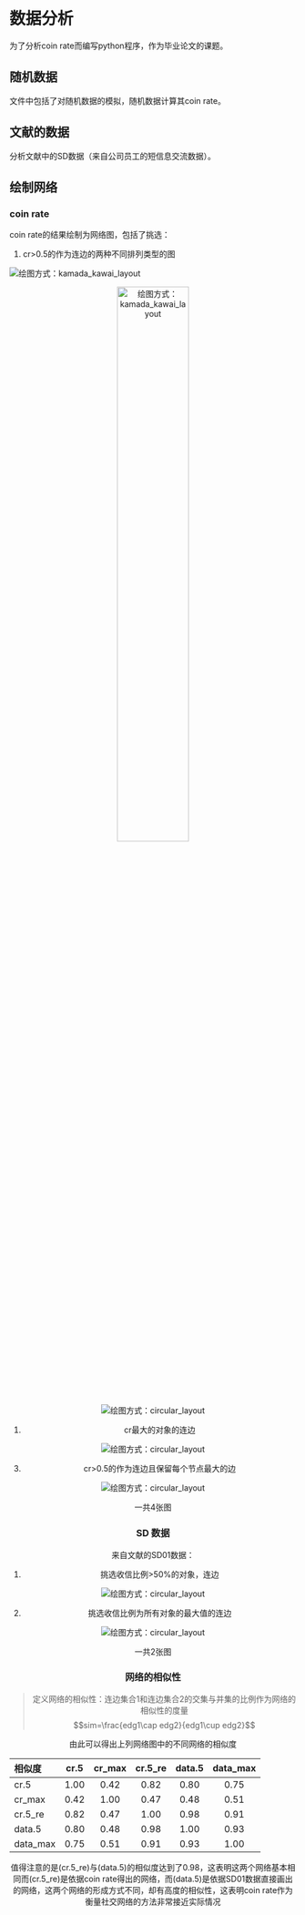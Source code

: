 # 数据分析

为了分析coin rate而编写python程序，作为毕业论文的课题。

## 随机数据

文件中包括了对随机数据的模拟，随机数据计算其coin rate。

## 文献的数据

分析文献中的SD数据（来自公司员工的短信息交流数据）。

## 绘制网络

### coin rate

coin rate的结果绘制为网络图，包括了挑选：

1. cr>0.5的作为连边的两种不同排列类型的图

![绘图方式：kamada_kawai_layout](./data/network_sd/network_SD01_u500_c.5.png )

<div align=center><img src="./data/network_sd/network_SD01_u500_c.5.png" width=50% height=50% alt="绘图方式：kamada_kawai_layout"/>

![绘图方式：circular_layout](./data/network_sd/network_SD01_u500_c_by_circular_.5.png)

1. cr最大的对象的连边

![绘图方式：circular_layout](./data/network_sd/network_SD01_u500_c_by_circular_max.png)

3. cr>0.5的作为连边且保留每个节点最大的边

![绘图方式：circular_layout](./data/network_sd/network_SD01_u500_c_by_circular_re.png)

一共4张图  

### SD 数据

来自文献的SD01数据：

1. 挑选收信比例>50%的对象，连边

![绘图方式：circular_layout](./data/network_sd/network_SD01_u500_data_by_circular.png)

2. 挑选收信比例为所有对象的最大值的连边

![绘图方式：circular_layout](./data/network_sd/network_SD01_u500_data_by_circular_max.png)

一共2张图

### 网络的相似性

>定义网络的相似性：连边集合1和连边集合2的交集与并集的比例作为网络的相似性的度量
>$$sim=\frac{edg1\cap edg2}{edg1\cup edg2}$$

由此可以得出上列网络图中的不同网络的相似度  

| 相似度 |cr.5|cr_max|cr.5_re|data.5|data_max|
| :----- | :-----: | :-----: | :-----: | :-----: | :-----: |
|cr.5|1.00|0.42|0.82|0.80|0.75|
|cr_max|0.42|1.00|0.47|0.48|0.51|
|cr.5_re|0.82|0.47|1.00|0.98|0.91|
|data.5|0.80|0.48|0.98|1.00|0.93|
|data_max|0.75|0.51|0.91|0.93|1.00|

值得注意的是(cr.5_re)与(data.5)的相似度达到了0.98，这表明这两个网络基本相同而(cr.5_re)是依据coin rate得出的网络，而(data.5)是依据SD01数据直接画出的网络，这两个网络的形成方式不同，却有高度的相似性，这表明coin rate作为衡量社交网络的方法非常接近实际情况